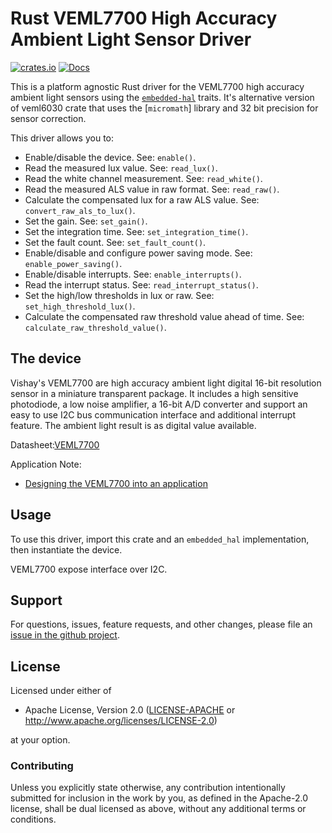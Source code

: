 # Rust VEML7700 High Accuracy Ambient Light Sensor Driver
[![crates.io](https://img.shields.io/crates/v/veml7700.svg)](https://crates.io/crates/veml7700)
[![Docs](https://docs.rs/veml7700/badge.svg)](https://docs.rs/veml7700)

This is a platform agnostic Rust driver for the VEML7700 high accuracy ambient
light sensors using the [`embedded-hal`] traits. It's alternative version of
veml6030 crate that uses the [`micromath`] library and 32 bit precision for sensor correction.

This driver allows you to:
- Enable/disable the device. See: `enable()`.
- Read the measured lux value. See: `read_lux()`.
- Read the white channel measurement. See: `read_white()`.
- Read the measured ALS value in raw format. See: `read_raw()`.
- Calculate the compensated lux for a raw ALS value. See: `convert_raw_als_to_lux()`.
- Set the gain. See: `set_gain()`.
- Set the integration time. See: `set_integration_time()`.
- Set the fault count. See: `set_fault_count()`.
- Enable/disable and configure power saving mode. See: `enable_power_saving()`.
- Enable/disable interrupts. See: `enable_interrupts()`.
- Read the interrupt status. See: `read_interrupt_status()`.
- Set the high/low thresholds in lux or raw. See: `set_high_threshold_lux()`.
- Calculate the compensated raw threshold value ahead of time. See: `calculate_raw_threshold_value()`.

## The device

Vishay's VEML7700 are high accuracy ambient light digital 16-bit
resolution sensor in a miniature transparent package. It includes
a high sensitive photodiode, a low noise amplifier, a 16-bit A/D converter
and support an easy to use I2C bus communication interface and additional
interrupt feature.
The ambient light result is as digital value available.

Datasheet:[VEML7700](https://www.vishay.com/docs/84286/veml7700.pdf)

Application Note:
- [Designing the VEML7700 into an application](https://www.vishay.com/docs/84323/designingveml7700.pdf)

## Usage

To use this driver, import this crate and an `embedded_hal` implementation,
then instantiate the device.

VEML7700 expose interface over I2C.

## Support

For questions, issues, feature requests, and other changes, please file an
[issue in the github project](https://github.com/no111u3/veml7700/issues).

## License

Licensed under either of

 * Apache License, Version 2.0 ([LICENSE-APACHE](LICENSE-APACHE) or
   http://www.apache.org/licenses/LICENSE-2.0)

at your option.

### Contributing

Unless you explicitly state otherwise, any contribution intentionally submitted
for inclusion in the work by you, as defined in the Apache-2.0 license, shall
be dual licensed as above, without any additional terms or conditions.

[`embedded-hal`]: https://github.com/rust-embedded/embedded-hal


